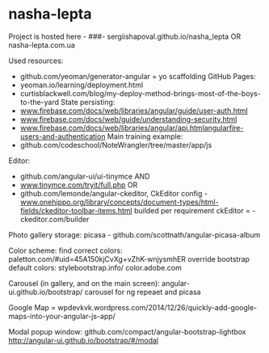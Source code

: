 # nasha-lepta

Project is hosted here - 
###- sergiishapoval.github.io/nasha_lepta OR nasha-lepta.com.ua

Used resources:
- github.com/yeoman/generator-angular = yo scaffolding 
GitHub Pages:
- yeoman.io/learning/deployment.html 
- curtisblackwell.com/blog/my-deploy-method-brings-most-of-the-boys-to-the-yard
State persisting:
- www.firebase.com/docs/web/libraries/angular/guide/user-auth.html
- www.firebase.com/docs/web/guide/understanding-security.html
- www.firebase.com/docs/web/libraries/angular/api.htmlangularfire-users-and-authentication
Main training example:
- github.com/codeschool/NoteWrangler/tree/master/app/js

Editor:
- github.com/angular-ui/ui-tinymce
AND
- www.tinymce.com/tryit/full.php
OR
- github.com/lemonde/angular-ckeditor,
CkEditor config - www.onehippo.org/library/concepts/document-types/html-fields/ckeditor-toolbar-items.html
builded per requirement ckEditor = - ckeditor.com/builder

Photo gallery storage:
picasa - github.com/scottnath/angular-picasa-album

Color scheme:
find correct colors: paletton.com/#uid=45A150kjCvXg+vZhK-wnjysmhER
override bootstrap default colors: stylebootstrap.info/ color.adobe.com 


Carousel (in gallery, and on the main screen):
angular-ui.github.io/bootstrap/ carousel for ng repeaet and picasa

Google Map = wpdevkvk.wordpress.com/2014/12/26/quickly-add-google-maps-into-your-angular-js-app/

Modal popup window: 
github.com/compact/angular-bootstrap-lightbox
http://angular-ui.github.io/bootstrap/#/modal
